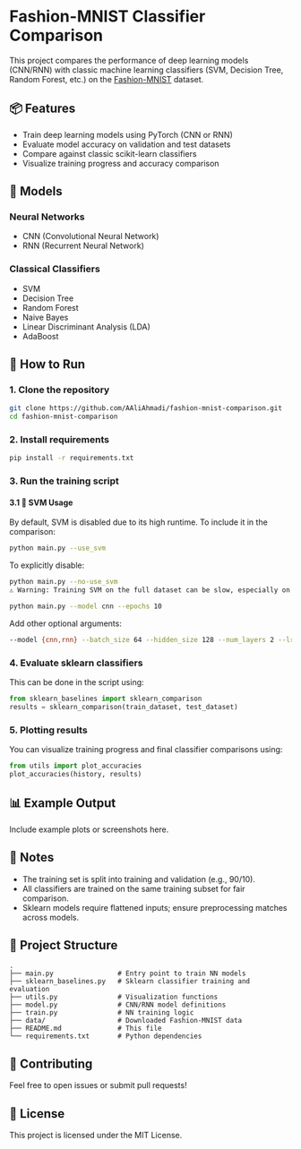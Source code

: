 # Fashion-MNIST Classifier Comparison

This project compares the performance of deep learning models (CNN/RNN) with classic machine learning classifiers (SVM, Decision Tree, Random Forest, etc.) on the [Fashion-MNIST](https://github.com/zalandoresearch/fashion-mnist) dataset.

## 📦 Features

* Train deep learning models using PyTorch (CNN or RNN)
* Evaluate model accuracy on validation and test datasets
* Compare against classic scikit-learn classifiers
* Visualize training progress and accuracy comparison

## 🧠 Models

### Neural Networks

* CNN (Convolutional Neural Network)
* RNN (Recurrent Neural Network)

### Classical Classifiers

* SVM
* Decision Tree
* Random Forest
* Naive Bayes
* Linear Discriminant Analysis (LDA)
* AdaBoost

## 🚀 How to Run

### 1. Clone the repository

```bash
git clone https://github.com/AAliAhmadi/fashion-mnist-comparison.git
cd fashion-mnist-comparison
```

### 2. Install requirements

```bash
pip install -r requirements.txt
```

### 3. Run the training script

#### 3.1 🧪 SVM Usage
By default, SVM is disabled due to its high runtime. To include it in the comparison:
```bash
python main.py --use_svm
```

To explicitly disable:

```bash
python main.py --no-use_svm
⚠️ Warning: Training SVM on the full dataset can be slow, especially on CPU.
```

```bash
python main.py --model cnn --epochs 10
```

Add other optional arguments:

```bash
--model {cnn,rnn} --batch_size 64 --hidden_size 128 --num_layers 2 --lr 0.001 --device cpu
```

### 4. Evaluate sklearn classifiers

This can be done in the script using:

```python
from sklearn_baselines import sklearn_comparison
results = sklearn_comparison(train_dataset, test_dataset)
```

### 5. Plotting results

You can visualize training progress and final classifier comparisons using:

```python
from utils import plot_accuracies
plot_accuracies(history, results)
```

## 📊 Example Output

Include example plots or screenshots here.

## 📝 Notes

* The training set is split into training and validation (e.g., 90/10).
* All classifiers are trained on the same training subset for fair comparison.
* Sklearn models require flattened inputs; ensure preprocessing matches across models.

## 📁 Project Structure

```
.
├── main.py                # Entry point to train NN models
├── sklearn_baselines.py   # Sklearn classifier training and evaluation
├── utils.py               # Visualization functions
├── model.py               # CNN/RNN model definitions
├── train.py               # NN training logic
├── data/                  # Downloaded Fashion-MNIST data
├── README.md              # This file
└── requirements.txt       # Python dependencies
```

## 🤝 Contributing

Feel free to open issues or submit pull requests!

## 📜 License

This project is licensed under the MIT License.
